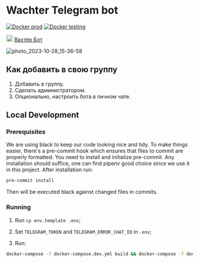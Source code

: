 # Wachter Telegram bot

[![Docker prod](https://github.com/alexeyqu/wachter_bot/actions/workflows/publish_production.yml/badge.svg)](https://github.com/alexeyqu/wachter_bot/actions/workflows/publish_production.yml) [![Docker testing](https://github.com/alexeyqu/wachter_bot/actions/workflows/publish_testing.yml/badge.svg)](https://github.com/alexeyqu/wachter_bot/actions/workflows/publish_testing.yml)

<img src="https://github.com/alexeyqu/wachter_bot/assets/7394728/75869909-59fa-4d1b-a829-7737613adf87" alt="telegram logo" height="18px"/> [Вахтёр Бот](https://t.me/wachter_bot)


![photo_2023-10-28_15-36-58](https://github.com/alexeyqu/wachter_bot/assets/7394728/dac59c1b-0868-4bcc-aa07-48944c9a15b8)


## Как добавить в свою группу

1. Добавить в группу.
2. Сделать администратором.
3. Опционально, настроить бота в личном чате.

## Local Development

### Prerequisites 

We are using black to keep our code looking nice and tidy. To make things easier, there's a pre-commit hook which ensures that files to commit are properly formatted. You need to install and initialize pre-commit. Any installation should suffice, one can find pipenv good choice since we use it in this project. After installation run:

```bash
pre-commit install
```

Then will be executed black against changed files in commits.

### Running

1) Run `cp env.template .env`;

1) Set `TELEGRAM_TOKEN` and `TELEGRAM_ERROR_CHAT_ID` in `.env`;

2) Run:

```bash
docker-compose -f docker-compose.dev.yml build && docker-compose -f docker-compose.dev.yml up
```
